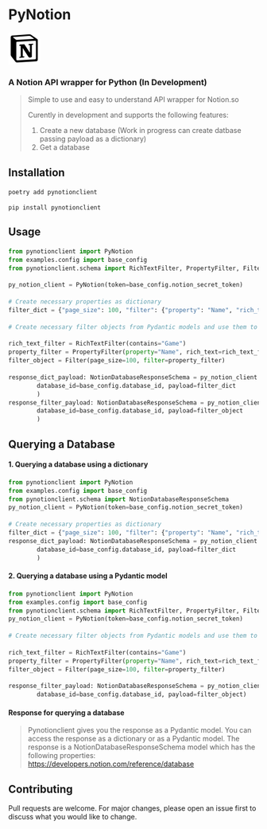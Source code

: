 # PyNotion

<img src="assets/notion.png" alt="Notion Logo" height="64" width="64">
<br>

### A Notion API wrapper for Python (In Development)

> Simple to use and easy to understand API wrapper for Notion.so
>
>Curently in development and supports the following features:
> 1. Create a new database (Work in progress can create datbase passing payload as a dictionary)
> 2. Get a database

## Installation

`poetry add pynotionclient`

`pip install pynotionclient`

## Usage

```python
from pynotionclient import PyNotion
from examples.config import base_config
from pynotionclient.schema import RichTextFilter, PropertyFilter, Filter, NotionDatabaseResponseSchema

py_notion_client = PyNotion(token=base_config.notion_secret_token)

# Create necessary properties as dictionary
filter_dict = {"page_size": 100, "filter": {"property": "Name", "rich_text": {"contains": "Home"}}}

# Create necessary filter objects from Pydantic models and use them to query the database.

rich_text_filter = RichTextFilter(contains="Game")
property_filter = PropertyFilter(property="Name", rich_text=rich_text_filter)
filter_object = Filter(page_size=100, filter=property_filter)

response_dict_payload: NotionDatabaseResponseSchema = py_notion_client.database.query_database(
        database_id=base_config.database_id, payload=filter_dict
        )
response_filter_payload: NotionDatabaseResponseSchema = py_notion_client.database.query_database(
        database_id=base_config.database_id, payload=filter_object
        )
```

## Querying a Database

#### 1. Querying a database using a dictionary

```python
from pynotionclient import PyNotion
from examples.config import base_config
from pynotionclient.schema import NotionDatabaseResponseSchema
py_notion_client = PyNotion(token=base_config.notion_secret_token)

# Create necessary properties as dictionary
filter_dict = {"page_size": 100, "filter": {"property": "Name", "rich_text": {"contains": "Home"}}}
response_dict_payload: NotionDatabaseResponseSchema = py_notion_client.database.query_database(
        database_id=base_config.database_id, payload=filter_dict
        )
```

#### 2. Querying a database using a Pydantic model

```python
from pynotionclient import PyNotion
from examples.config import base_config
from pynotionclient.schema import RichTextFilter, PropertyFilter, Filter, NotionDatabaseResponseSchema
py_notion_client = PyNotion(token=base_config.notion_secret_token)

# Create necessary filter objects from Pydantic models and use them to query the database.

rich_text_filter = RichTextFilter(contains="Game")
property_filter = PropertyFilter(property="Name", rich_text=rich_text_filter)
filter_object = Filter(page_size=100, filter=property_filter)

response_filter_payload: NotionDatabaseResponseSchema = py_notion_client.database.query_database(
        database_id=base_config.database_id, payload=filter_object)
```

#### Response for querying a database

> Pynotionclient gives you the response as a Pydantic model. You can access the response as a dictionary or as a
> Pydantic model. The response is a NotionDatabaseResponseSchema model which has the following
> properties: https://developers.notion.com/reference/database

## Contributing

Pull requests are welcome. For major changes, please open an issue first to discuss what you would like to change.